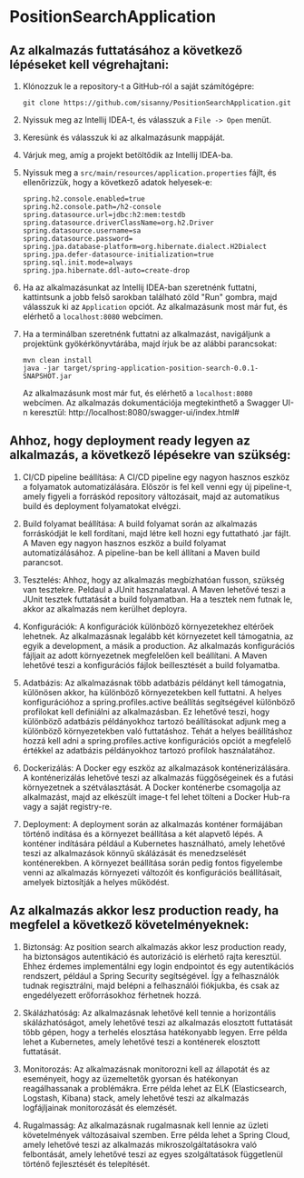 # PositionSearchApplication

## Az alkalmazás futtatásához a következő lépéseket kell végrehajtani: ##

1. Klónozzuk le a repository-t a GitHub-ról a saját számítógépre:

   ```
   git clone https://github.com/sisanny/PositionSearchApplication.git
   ```

2. Nyissuk meg az Intellij IDEA-t, és válasszuk a `File -> Open` menüt.

3. Keresünk és válasszuk ki az alkalmazásunk mappáját.

4. Várjuk meg, amíg a projekt betöltődik az Intellij IDEA-ba.

5. Nyissuk meg a `src/main/resources/application.properties` fájlt, és ellenőrizzük, hogy a következő adatok helyesek-e:

   ```
   spring.h2.console.enabled=true
   spring.h2.console.path=/h2-console
   spring.datasource.url=jdbc:h2:mem:testdb
   spring.datasource.driverClassName=org.h2.Driver
   spring.datasource.username=sa
   spring.datasource.password=
   spring.jpa.database-platform=org.hibernate.dialect.H2Dialect
   spring.jpa.defer-datasource-initialization=true
   spring.sql.init.mode=always
   spring.jpa.hibernate.ddl-auto=create-drop
   ```

6. Ha az alkalmazásunkat az Intellij IDEA-ban szeretnénk futtatni, kattintsunk a jobb felső sarokban található zöld "Run" gombra, majd válasszuk ki az `Application` opciót. Az alkalmazásunk most már fut, és elérhető a `localhost:8080` webcímen.

7. Ha a terminálban szeretnénk futtatni az alkalmazást, navigáljunk a projektünk gyökérkönyvtárába, majd írjuk be az alábbi parancsokat:

   ```
   mvn clean install
   java -jar target/spring-application-position-search-0.0.1-SNAPSHOT.jar
   ```

   Az alkalmazásunk most már fut, és elérhető a `localhost:8080` webcímen.
   Az alkalmazás dokumentációja megtekinthető a Swagger UI-n keresztül: http://localhost:8080/swagger-ui/index.html#


## Ahhoz, hogy deployment ready legyen az alkalmazás, a következő lépésekre van szükség: ##


1. CI/CD pipeline beállítása: A CI/CD pipeline egy nagyon hasznos eszköz a folyamatok automatizálására. Először is fel kell venni egy új pipeline-t, amely figyeli a forráskód repository változásait, majd az automatikus build és deployment folyamatokat elvégzi.

2. Build folyamat beállítása: A build folyamat során az alkalmazás forráskódját le kell fordítani, majd létre kell hozni egy futtatható .jar fájlt. A Maven egy nagyon hasznos eszköz a build folyamat automatizálásához. A pipeline-ban be kell állítani a Maven build parancsot.

3. Tesztelés: Ahhoz, hogy az alkalmazás megbízhatóan fusson, szükség van tesztekre. Peldaul a JUnit hasznalataval. A Maven lehetővé teszi a JUnit tesztek futtatását a build folyamatban. Ha a tesztek nem futnak le, akkor az alkalmazás nem kerülhet deployra.

4. Konfigurációk: A konfigurációk különböző környezetekhez eltérőek lehetnek. Az alkalmazásnak legalább két környezetet kell támogatnia, az egyik a development, a másik a production. Az alkalmazás konfigurációs fájljait az adott környezetnek megfelelően kell beállítani. A Maven lehetővé teszi a konfigurációs fájlok beillesztését a build folyamatba.

5. Adatbázis: Az alkalmazásnak több adatbázis példányt kell támogatnia, különösen akkor, ha különböző környezetekben kell futtatni. A helyes konfigurációhoz a spring.profiles.active beállítás segítségével különböző profilokat kell definiálni az alkalmazásban. Ez lehetővé teszi, hogy különböző adatbázis példányokhoz tartozó beállításokat adjunk meg a különböző környezetekben való futtatáshoz. Tehát a helyes beállításhoz hozzá kell adni a spring.profiles.active konfigurációs opciót a megfelelő értékkel az adatbázis példányokhoz tartozó profilok használatához.

6. Dockerizálás: A Docker egy eszköz az alkalmazások konténerizálására. A konténerizálás lehetővé teszi az alkalmazás függőségeinek és a futási környezetnek a szétválasztását. A Docker konténerbe csomagolja az alkalmazást, majd az elkészült image-t fel lehet tölteni a Docker Hub-ra vagy a saját registry-re.

7. Deployment: A deployment során az alkalmazás konténer formájában történő indítása és a környezet beállítása a két alapvető lépés. A konténer indítására például a Kubernetes használható, amely lehetővé teszi az alkalmazások könnyű skálázását és menedzselését konténerekben. A környezet beállítása során pedig fontos figyelembe venni az alkalmazás környezeti változóit és konfigurációs beállításait, amelyek biztosítják a helyes működést.


## Az alkalmazás akkor lesz production ready, ha megfelel a következő követelményeknek: ##

1. Biztonság: Az position search alkalmazás akkor lesz production ready, ha biztonságos autentikáció és autorizáció is elérhető rajta keresztül. Ehhez érdemes implementálni egy login endpointot és egy autentikációs rendszert, például a Spring Security segítségével. Így a felhasználók tudnak regisztrálni, majd belépni a felhasználói fiókjukba, és csak az engedélyezett erőforrásokhoz férhetnek hozzá.

2. Skálázhatóság: Az alkalmazásnak lehetővé kell tennie a horizontális skálázhatóságot, amely lehetővé teszi az alkalmazás elosztott futtatását több gépen, hogy a terhelés elosztása hatékonyabb legyen. Erre példa lehet a Kubernetes, amely lehetővé teszi a konténerek elosztott futtatását.

3. Monitorozás: Az alkalmazásnak monitorozni kell az állapotát és az eseményeit, hogy az üzemeltetők gyorsan és hatékonyan reagálhassanak a problémákra. Erre példa lehet az ELK (Elasticsearch, Logstash, Kibana) stack, amely lehetővé teszi az alkalmazás logfájljainak monitorozását és elemzését.

4. Rugalmasság: Az alkalmazásnak rugalmasnak kell lennie az üzleti követelmények változásaival szemben. Erre példa lehet a Spring Cloud, amely lehetővé teszi az alkalmazás mikroszolgáltatásokra való felbontását, amely lehetővé teszi az egyes szolgáltatások függetlenül történő fejlesztését és telepítését.


